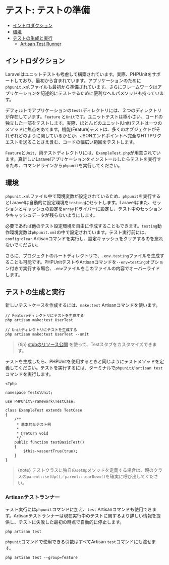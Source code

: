 # テスト: テストの準備

- [イントロダクション](#introduction)
- [環境](#environment)
- [テストの生成と実行](#creating-and-running-tests)
    - [Artisan Test Runner](#artisan-test-runner)

<a name="introduction"></a>
## イントロダクション

Laravelはユニットテストも考慮して構築されています。実際、PHPUnitをサポートしており、最初から含まれています。アプリケーションのために`phpunit.xml`ファイルも最初から準備されています。さらにフレームワークはアプリケーションを記述的にテストするために便利なヘルパメソッドも持っています。

デフォルトでアプリケーションの`tests`ディレクトリには、２つのディレクトリが存在しています。`Feature` と`Unit`です。ユニットテストは極小さい、コードの独立した一部をテストします。実際、ほとんどのユニット(Unit)テストは一つのメソッドに焦点をあてます。機能(Feature)テストは、多くのオブジェクトがそれぞれどのように関しているかとか、JSONエンドポイントへ完全なHTTPリクエストを送ることさえ含む、コードの幅広い範囲をテストします。

`Feature`と`Unit`、両テストディレクトリには、`ExampleTest.php`が用意されています。真新しいLaravelアプリケーションをインストールしたらテストを実行するため、コマンドラインから`phpunit`を実行してください。

<a name="environment"></a>
## 環境

`phpunit.xml`ファイル中で環境変数が設定されているため、`phpunit`を実行するとLaravelは自動的に設定環境を`testing`にセットします。Laravelはまた、セッションとキャッシュの設定を`array`ドライバーに設定し、テスト中のセッションやキャッシュデータが残らないようにします。

必要であれば他のテスト設定環境を自由に作成することもできます。`testing`動作環境変数は`phpunit.xml`の中で設定されています。テスト実行前には、`config:clear` Artisanコマンドを実行し、設定キャッシュをクリアするのを忘れないでください。

さらに、プロジェクトのルートディレクトリで、`.env.testing`ファイルを生成することも可能です。PHPUnitテストやArtisanコマンドを`--env=testing`オプション付きで実行する場合、`.env`ファイルをこのファイルの内容でオーバーライドします。

<a name="creating-and-running-tests"></a>
## テストの生成と実行

新しいテストケースを作成するには、`make:test` Artisanコマンドを使います。

    // Featureディレクトリにテストを生成する
    php artisan make:test UserTest

    // Unitディレクトリにテストを生成する
    php artisan make:test UserTest --unit

> {tip} [stubのリソース公開](/docs/{{version}}/artisan#stub-customization) を使って、Testスタブをカスタマイズできます。

テストを生成したら、PHPUnitを使用するときと同じようにテストメソッドを定義してください。テストを実行するには、ターミナルで`phpunit`か`artisan test`コマンドを実行します。

    <?php

    namespace Tests\Unit;

    use PHPUnit\Framework\TestCase;

    class ExampleTest extends TestCase
    {
        /**
         * 基本的なテスト例
         *
         * @return void
         */
        public function testBasicTest()
        {
            $this->assertTrue(true);
        }
    }

> {note} テストクラスに独自の`setUp`メソッドを定義する場合は、親のクラスの`parent::setUp()`／`parent::tearDown()`を確実に呼び出してください。

<a name="artisan-test-runner"></a>
### Artisanテストランナー

テスト実行には`phpunit`コマンドに加え、`test` Artisanコマンドも使用できます。Artisanテストランナーは現在実行中のテストに関するより詳しい情報を提供し、テストに失敗した最初の時点で自動的に停止します。

    php artisan test

`phpunit`コマンドで使用できる引数はすべてArtisan `test`コマンドにも渡せます。

    php artisan test --group=feature
